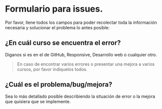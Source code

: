 # Formulario para issues.
Por favor, llene todos los campos para poder recolectar toda la información necesaria y solucionar el problema lo antes posible:

## ¿En cuál curso se encuentra el error?
Diganos si es en el de GitHub, Responsive, Desarrollo web o cualquier otro.
>En caso de encontrar varios errores o presentar una mejora a varios cursos, por favor indiquelos todos.

## ¿Cuál es el problema/bug/mejora?
Sea lo más detallado posible describiendo la situación de error o la mejora que quisiera que se implemente.

